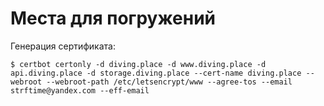 # Места для погружений

Генерация сертификата:

```
$ certbot certonly -d diving.place -d www.diving.place -d api.diving.place -d storage.diving.place --cert-name diving.place --webroot --webroot-path /etc/letsencrypt/www --agree-tos --email strftime@yandex.com --eff-email
```
